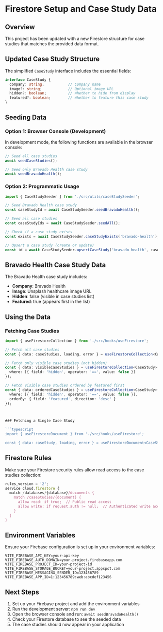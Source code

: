 # Firestore Setup and Case Study Data

## Overview

This project has been updated with a new Firestore structure for case studies that matches the provided data format.

## Updated Case Study Structure

The simplified `CaseStudy` interface includes the essential fields:

```typescript
interface CaseStudy {
  company: string;           // Company name
  image?: string;            // Optional image URL
  hidden?: boolean;          // Whether to hide from display
  featured?: boolean;        // Whether to feature this case study
}
```

## Seeding Data

### Option 1: Browser Console (Development)

In development mode, the following functions are available in the browser console:

```javascript
// Seed all case studies
await seedCaseStudies();

// Seed only Bravado Health case study
await seedBravadoHealth();
```

### Option 2: Programmatic Usage

```typescript
import { CaseStudySeeder } from './src/utils/caseStudySeeder';

// Seed Bravado Health case study
const caseStudyId = await CaseStudySeeder.seedBravadoHealth();

// Seed all case studies
const caseStudyIds = await CaseStudySeeder.seedAll();

// Check if a case study exists
const exists = await CaseStudySeeder.caseStudyExists('bravado-health');

// Upsert a case study (create or update)
const id = await CaseStudySeeder.upsertCaseStudy('bravado-health', caseStudyData);
```

## Bravado Health Case Study Data

The Bravado Health case study includes:

- **Company**: Bravado Health
- **Image**: Unsplash healthcare image URL
- **Hidden**: false (visible in case studies list)
- **Featured**: true (appears first in the list)


## Using the Data

### Fetching Case Studies

```typescript
import { useFirestoreCollection } from './src/hooks/useFirestore';

// Fetch all case studies
const { data: caseStudies, loading, error } = useFirestoreCollection<CaseStudy>('caseStudies');

// Fetch only visible case studies (not hidden)
const { data: visibleCaseStudies } = useFirestoreCollection<CaseStudy>('caseStudies', {
  where: [{ field: 'hidden', operator: '==', value: false }]
});

// Fetch visible case studies ordered by featured first
const { data: orderedCaseStudies } = useFirestoreCollection<CaseStudy>('caseStudies', {
  where: [{ field: 'hidden', operator: '==', value: false }],
  orderBy: { field: 'featured', direction: 'desc' }
});



### Fetching a Single Case Study

```typescript
import { useFirestoreDocument } from './src/hooks/useFirestore';

const { data: caseStudy, loading, error } = useFirestoreDocument<CaseStudy>('caseStudies', 'bravado-health');
```

## Firestore Rules

Make sure your Firestore security rules allow read access to the case studies collection:

```javascript
rules_version = '2';
service cloud.firestore {
  match /databases/{database}/documents {
    match /caseStudies/{document} {
      allow read: if true;  // Public read access
      allow write: if request.auth != null;  // Authenticated write access
    }
  }
}
```

## Environment Variables

Ensure your Firebase configuration is set up in your environment variables:

```env
VITE_FIREBASE_API_KEY=your-api-key
VITE_FIREBASE_AUTH_DOMAIN=your-project.firebaseapp.com
VITE_FIREBASE_PROJECT_ID=your-project-id
VITE_FIREBASE_STORAGE_BUCKET=your-project.appspot.com
VITE_FIREBASE_MESSAGING_SENDER_ID=123456789
VITE_FIREBASE_APP_ID=1:123456789:web:abcdef123456
```

## Next Steps

1. Set up your Firebase project and add the environment variables
2. Run the development server: `npm run dev`
3. Open the browser console and run: `await seedBravadoHealth()`
4. Check your Firestore database to see the seeded data
5. The case studies should now appear in your application 